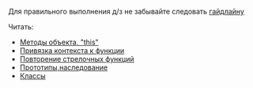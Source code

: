 Для правильного выполнения д/з не забывайте следовать [гайдлайну](../homework-guidelines.md)

Читать:

- [Методы объекта, "this"](https://learn.javascript.ru/object-methods)
- [Привязка контекста к функции](https://learn.javascript.ru/bind)
- [Повторение стрелочных функций](https://learn.javascript.ru/arrow-functions)
- [Прототипы,наследование](https://learn.javascript.ru/prototypes)
- [Классы](https://learn.javascript.ru/classes)
